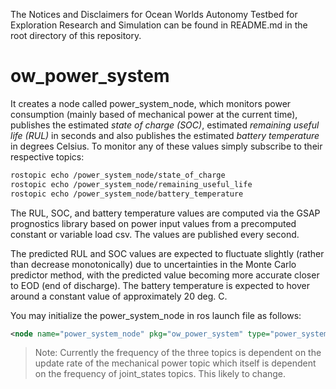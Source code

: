 The Notices and Disclaimers for Ocean Worlds Autonomy Testbed for Exploration
Research and Simulation can be found in README.md in the root directory of
this repository.

# ow_power_system
It creates a node called power_system_node, which monitors power consumption (mainly based of mechanical power at the
current time), publishes the estimated _state of charge (SOC)_, estimated _remaining useful life (RUL)_ in seconds and
also publishes the estimated _battery temperature_ in degrees Celsius. To monitor any of these values simply subscribe
to their respective topics:
```bash
rostopic echo /power_system_node/state_of_charge
rostopic echo /power_system_node/remaining_useful_life
rostopic echo /power_system_node/battery_temperature
```

The RUL, SOC, and battery temperature values are computed via the GSAP prognostics library based on power input
values from a precomputed constant or variable load csv. The values are published every second.

The predicted RUL and SOC values are expected to fluctuate slightly (rather than decrease monotonically) due to 
uncertainties in the Monte Carlo predictor method, with the predicted value becoming more accurate closer to EOD 
(end of discharge). The battery temperature is expected to hover around a constant value of approximately 20 deg. C.

You may initialize the power_system_node in ros launch file as follows:
```xml
<node name="power_system_node" pkg="ow_power_system" type="power_system_node" />
```

> Note: Currently the frequency of the three topics is dependent on the update rate of the mechanical power topic which
itself is dependent on the frequency of joint_states topics. This likely to change. 